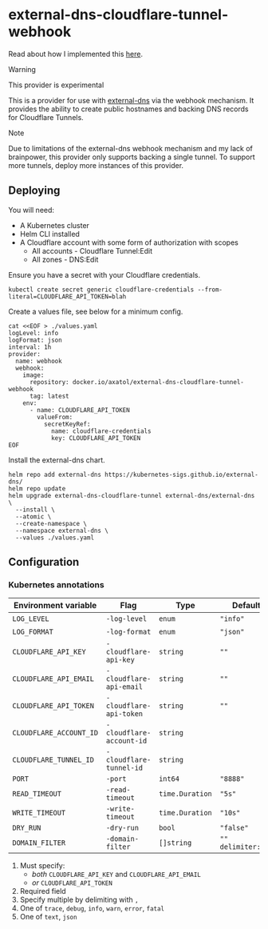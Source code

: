 # external-dns-cloudflare-tunnel-webhook

Read about how I implemented this [here](https://hsong.me/posts/creating-a-webhook-provider-for-external-dns/).

> [!WARNING]
> This provider is experimental

This is a provider for use with [external-dns](https://github.com/kubernetes-sigs/external-dns) via the webhook mechanism. It provides the ability to create public hostnames and backing DNS records for Cloudflare Tunnels.

> [!NOTE]
> Due to limitations of the external-dns webhook mechanism and my lack of brainpower, this provider only supports backing a single tunnel. To support more tunnels, deploy more instances of this provider.

## Deploying

You will need:

- A Kubernetes cluster
- Helm CLI installed
- A Cloudflare account with some form of authorization with scopes
  - All accounts - Cloudflare Tunnel:Edit
  - All zones - DNS:Edit

Ensure you have a secret with your Cloudflare credentials.

```shell
kubectl create secret generic cloudflare-credentials --from-literal=CLOUDFLARE_API_TOKEN=blah
```

Create a values file, see below for a minimum config.

```shell
cat <<EOF > ./values.yaml
logLevel: info
logFormat: json
interval: 1h
provider:
  name: webhook
  webhook:
    image:
      repository: docker.io/axatol/external-dns-cloudflare-tunnel-webhook
      tag: latest
    env:
      - name: CLOUDFLARE_API_TOKEN
        valueFrom:
          secretKeyRef:
            name: cloudflare-credentials
            key: CLOUDFLARE_API_TOKEN
EOF
```

Install the external-dns chart.

```shell
helm repo add external-dns https://kubernetes-sigs.github.io/external-dns/
helm repo update
helm upgrade external-dns-cloudflare-tunnel external-dns/external-dns \
  --install \
  --atomic \
  --create-namespace \
  --namespace external-dns \
  --values ./values.yaml
```

## Configuration

### Kubernetes annotations

| Environment variable    | Flag                     | Type            | Default            | Notes |
| ----------------------- | ------------------------ | --------------- | ------------------ | ----- |
| `LOG_LEVEL`             | `-log-level`             | `enum`          | `"info"`           | ^4    |
| `LOG_FORMAT`            | `-log-format`            | `enum`          | `"json"`           | ^5    |
| `CLOUDFLARE_API_KEY`    | `-cloudflare-api-key`    | `string`        | `""`               | ^1    |
| `CLOUDFLARE_API_EMAIL`  | `-cloudflare-api-email`  | `string`        | `""`               | ^1    |
| `CLOUDFLARE_API_TOKEN`  | `-cloudflare-api-token`  | `string`        | `""`               | ^1    |
| `CLOUDFLARE_ACCOUNT_ID` | `-cloudflare-account-id` | `string`        |                    | ^2    |
| `CLOUDFLARE_TUNNEL_ID`  | `-cloudflare-tunnel-id`  | `string`        |                    | ^2    |
| `PORT`                  | `-port`                  | `int64`         | `"8888"`           |       |
| `READ_TIMEOUT`          | `-read-timeout`          | `time.Duration` | `"5s"`             |       |
| `WRITE_TIMEOUT`         | `-write-timeout`         | `time.Duration` | `"10s"`            |       |
| `DRY_RUN`               | `-dry-run`               | `bool`          | `"false"`          |       |
| `DOMAIN_FILTER`         | `-domain-filter`         | `[]string`      | `"" delimiter:","` | ^3    |

1. Must specify:
   - _both_ `CLOUDFLARE_API_KEY` and `CLOUDFLARE_API_EMAIL`
   - _or_ `CLOUDFLARE_API_TOKEN`
2. Required field
3. Specify multiple by delimiting with `,`
4. One of `trace`, `debug`, `info`, `warn`, `error`, `fatal`
5. One of `text`, `json`
